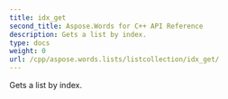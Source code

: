 ```yaml
---
title: idx_get
second_title: Aspose.Words for C++ API Reference
description: Gets a list by index. 
type: docs
weight: 0
url: /cpp/aspose.words.lists/listcollection/idx_get/
---
```


Gets a list by index. 

